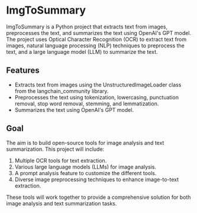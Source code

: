 # ImgToSummary

ImgToSummary is a Python project that extracts text from images, preprocesses the text, and summarizes the text using OpenAI's GPT model. The project uses Optical Character Recognition (OCR) to extract text from images, natural language processing (NLP) techniques to preprocess the text, and a large language model (LLM) to summarize the text.

## Features

- Extracts text from images using the UnstructuredImageLoader class from the langchain_community library.
- Preprocesses the text using tokenization, lowercasing, punctuation removal, stop word removal, stemming, and lemmatization.
- Summarizes the text using OpenAI's GPT model.

## Goal

The aim is to build open-source tools for image analysis and text summarization. This project will include:

1. Multiple OCR tools for text extraction.
2. Various large language models (LLMs) for image analysis.
3. A prompt analysis feature to customize the different tools.
4. Diverse image preprocessing techniques to enhance image-to-text extraction.

These tools will work together to provide a comprehensive solution for both image analysis and text summarization tasks.



